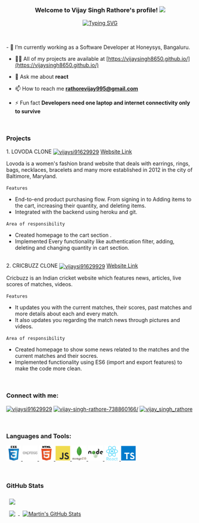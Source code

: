 


<h3 align="center">
  Welcome to Vijay Singh Rathore's profile!
  <img src="https://media.giphy.com/media/hvRJCLFzcasrR4ia7z/giphy.gif" width="28">
</h3>

<p align="center">
  <a href="https://github.com/VijaySingh8650/"><img src="https://readme-typing-svg.demolab.com?font=Fira+Code&pause=1000&width=435&lines=Software+Development+Engineer" alt="Typing SVG" /></a>
</p>

<br>
<br>
- 🌱 I’m currently working as a Software Developer at Honeysys, Bangaluru.

- 👨‍💻 All of my projects are available at [https://vijaysingh8650.github.io/](https://vijaysingh8650.github.io/)

- 💬 Ask me about **react**

- 📫 How to reach me **rathorevijay995@gmail.com**

- ⚡ Fun fact **Developers need one laptop and internet connectivity only to survive**
<br>

<h3 align="left">Projects</h3>
<div>
1. LOVODA CLONE <a href="https://github.com/VijaySingh8650/exuberant-place-760" target="blank"><img align="center" src="https://raw.githubusercontent.com/rahuldkjain/github-profile-readme-generator/master/src/images/icons/Social/github.svg" alt="vijaysi91629929" height="30" width="40"/></a> <a href="https://lovoda-ecommerce.vercel.app/" target="blank">Website Link</a>

Lovoda is a women's fashion brand website that deals with earrings, rings, bags, necklaces, bracelets and many more established in 2012 in the city of Baltimore, Maryland.

`Features`
- End-to-end product purchasing flow. From signing in to Adding items to the cart, increasing their quantity, and deleting items.
- Integrated with the backend using heroku and git.

`Area of responsibility`
- Created homepage to the cart section .
- Implemented Every functionality like authentication filter, adding, deleting and changing quantity in cart section.
<br>
2. CRICBUZZ CLONE <a href="https://github.com/VijaySingh8650/cricbuzz" target="blank"><img align="center" src="https://raw.githubusercontent.com/rahuldkjain/github-profile-readme-generator/master/src/images/icons/Social/github.svg" alt="vijaysi91629929" height="30" width="40"/></a> <a href="https://luxury-douhua-2f73cb.netlify.app/index.html" target="blank">Website Link</a>

Cricbuzz is an Indian cricket website which features news, articles, live scores of matches, videos. 

`Features`
- It updates you with the current matches, their scores, past matches and more details about each and every match.
- It also updates you regarding the match news through pictures and videos.

`Area of responsibility`
- Created homepage to show some news related to the matches and the current matches and their socres.
- Implemented functionality using ES6 (import and export features) to make the code more clean.
<br>

<h3 align="left">Connect with me:</h3>

<p align="left">
<a href="https://twitter.com/vijaysi91629929" target="blank"><img align="center" src="https://raw.githubusercontent.com/rahuldkjain/github-profile-readme-generator/master/src/images/icons/Social/twitter.svg" alt="vijaysi91629929" height="30" width="40" /></a>
<a href="https://linkedin.com/in/vijay-singh-rathore-738860166/" target="blank"><img align="center" src="https://raw.githubusercontent.com/rahuldkjain/github-profile-readme-generator/master/src/images/icons/Social/linked-in-alt.svg" alt="vijay-singh-rathore-738860166/" height="30" width="40" /></a>
<a href="https://www.leetcode.com/vijay_singh_rathore" target="blank"><img align="center" src="https://raw.githubusercontent.com/rahuldkjain/github-profile-readme-generator/master/src/images/icons/Social/leet-code.svg" alt="vijay_singh_rathore" height="30" width="40" /></a>
</p>



<br>
<h3 align="left" >Languages and Tools:</h3>

<p align="left"> <a href="https://www.w3schools.com/css/" target="_blank" rel="noreferrer"> <img src="https://raw.githubusercontent.com/devicons/devicon/master/icons/css3/css3-original-wordmark.svg" alt="css3" width="40" height="40"/> </a> <a href="https://expressjs.com" target="_blank" rel="noreferrer"> <img src="https://raw.githubusercontent.com/devicons/devicon/master/icons/express/express-original-wordmark.svg" alt="express" width="40" height="40"/> </a> <a href="https://www.w3.org/html/" target="_blank" rel="noreferrer"> <img src="https://raw.githubusercontent.com/devicons/devicon/master/icons/html5/html5-original-wordmark.svg" alt="html5" width="40" height="40"/> </a> <a href="https://developer.mozilla.org/en-US/docs/Web/JavaScript" target="_blank" rel="noreferrer"> <img src="https://raw.githubusercontent.com/devicons/devicon/master/icons/javascript/javascript-original.svg" alt="javascript" width="40" height="40"/> </a> <a href="https://www.mongodb.com/" target="_blank" rel="noreferrer"> <img src="https://raw.githubusercontent.com/devicons/devicon/master/icons/mongodb/mongodb-original-wordmark.svg" alt="mongodb" width="40" height="40"/> </a> <a href="https://nodejs.org" target="_blank" rel="noreferrer"> <img src="https://raw.githubusercontent.com/devicons/devicon/master/icons/nodejs/nodejs-original-wordmark.svg" alt="nodejs" width="40" height="40"/> </a> <a href="https://reactjs.org/" target="_blank" rel="noreferrer"> <img src="https://raw.githubusercontent.com/devicons/devicon/master/icons/react/react-original-wordmark.svg" alt="react" width="40" height="40"/> </a> <a href="https://www.typescriptlang.org/" target="_blank" rel="noreferrer"> <img src="https://raw.githubusercontent.com/devicons/devicon/master/icons/typescript/typescript-original.svg" alt="typescript" width="40" height="40"/> </a> </p>

<br>


<h3>GitHub Stats</h3>
  
  <a href="https://github.com/VijaySingh8650">
  <img align="center" style="margin:0.5rem" src="http://github-readme-streak-stats.herokuapp.com?user=VijaySingh8650&theme=dark&background=1A2B34" />
</a>
<br>
<a href="https://github.com/VijaySingh8650">
  <img align="center" style="margin:0.5rem" src="https://github-readme-stats.vercel.app/api/top-langs/?username=VijaySingh8650&hide=html,css&title_color=ffffff&text_color=c9cacc&icon_color=4AB197&bg_color=1A2B34" />
</a>

<a href="https://github.com/VijaySingh8650">
  <img align="center" style="margin:0.5rem" src="https://github-readme-stats.vercel.app/api?username=VijaySingh8650&show_icons=true&line_height=27&count_private=true&title_color=ffffff&text_color=c9cacc&icon_color=4AB097&bg_color=1A2B34" alt="Martin's GitHub Stats" />
</a>

<br>





